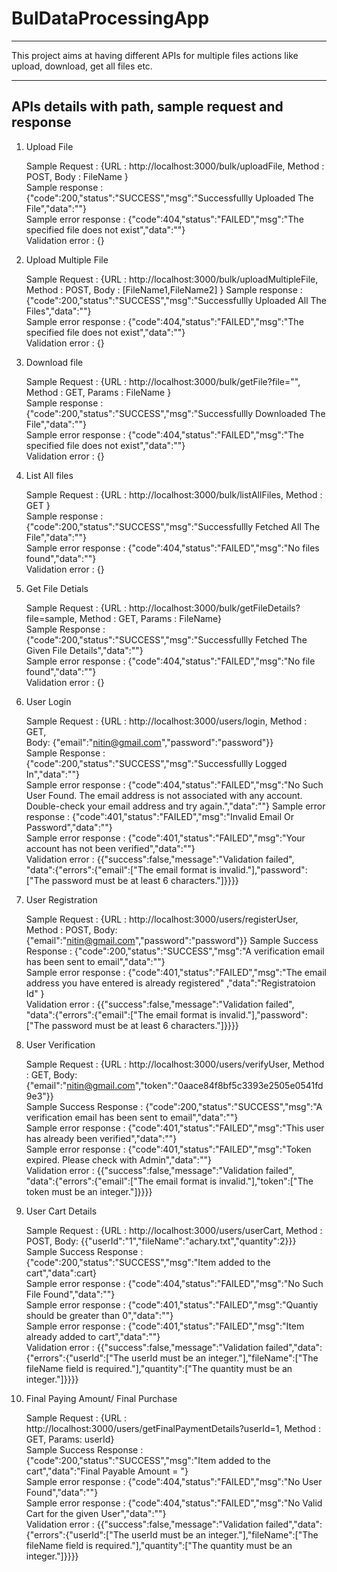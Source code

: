 # BulDataProcessingApp #
----------------------------

This project aims at having different APIs for multiple files actions like upload, download, get all files etc.

----------------------------------------------------
APIs details with path, sample request and response
----------------------------------------------------

1. Upload File 

      Sample Request          : {URL : http://localhost:3000/bulk/uploadFile, Method : POST, Body : FileName }                           
      Sample response         : {"code":200,"status":"SUCCESS","msg":"Successfullly Uploaded The File","data":""}                       
      Sample error response   : {"code":404,"status":"FAILED","msg":"The specified file does not exist","data":""}                       
      Validation error        : {}
      
2. Upload Multiple File 

      Sample Request          : {URL : http://localhost:3000/bulk/uploadMultipleFile, Method : POST, Body : [FileName1,FileName2] }
      Sample response         : {"code":200,"status":"SUCCESS","msg":"Successfullly Uploaded All The Files","data":""}                   
      Sample error response   : {"code":404,"status":"FAILED","msg":"The specified file does not exist","data":""}                       
      Validation error        : {}
      
3. Download file
  
      Sample Request          : {URL : http://localhost:3000/bulk/getFile?file="", Method : GET, Params : FileName }                     
      Sample response         : {"code":200,"status":"SUCCESS","msg":"Successfullly Downloaded The File","data":""}                     
      Sample error response   : {"code":404,"status":"FAILED","msg":"The specified file does not exist","data":""}                       
      Validation error        : {}
 
 4. List All files
  
      Sample Request          : {URL : http://localhost:3000/bulk/listAllFiles, Method : GET }                                           
      Sample response         : {"code":200,"status":"SUCCESS","msg":"Successfullly Fetched All The File","data":""}                     
      Sample error response   : {"code":404,"status":"FAILED","msg":"No files found","data":""}                                         
      Validation error        : {}
      
 5. Get File Detials
 
      Sample Request          : {URL : http://localhost:3000/bulk/getFileDetails?file=sample, Method : GET, Params : FileName}           
      Sample Response         : {"code":200,"status":"SUCCESS","msg":"Successfullly Fetched The Given File Details","data":""}           
      Sample error response   : {"code":404,"status":"FAILED","msg":"No file found","data":""}                                           
      Validation error        : {}
      
 6. User Login
     
      Sample Request          : {URL : http://localhost:3000/users/login, Method : GET,                                                 
                                                            Body: {"email":"nitin@gmail.com","password":"password"}}                     
      Sample Response         : {"code":200,"status":"SUCCESS","msg":"Successfullly Logged In","data":""}                               
      Sample error response   : {"code":404,"status":"FAILED","msg":"No Such User Found. The email address is not
                                                 associated with any account. Double-check your email address and try again.","data":""} 
      Sample error response   : {"code":401,"status":"FAILED","msg":"Invalid Email Or Password","data":""}                               
      Sample error response   : {"code":401,"status":"FAILED","msg":"Your account has not been verified","data":""}                     
      Validation error        : {{"success":false,"message":"Validation failed",                                                        
              "data":{"errors":{"email":["The email format is  invalid."],"password":["The password must be at least 6 characters."]}}}}
      
 7. User Registration
  
      Sample Request          : {URL : http://localhost:3000/users/registerUser, Method : POST,
                                                                               Body: {"email":"nitin@gmail.com","password":"password"}}
      Sample Success Response : {"code":200,"status":"SUCCESS","msg":"A verification email has been sent to email","data":""}           
      Sample error response   : {"code":401,"status":"FAILED","msg":"The email address you have entered is already registered"
                                                                                         ,"data":"Registratoion Id" }                   
      Validation error        : {{"success":false,"message":"Validation failed",                                                        
              "data":{"errors":{"email":["The email format is  invalid."],"password":["The password must be at least 6 characters."]}}}}
      
 8. User Verification
  
      Sample Request          : {URL : http://localhost:3000/users/verifyUser, Method : GET, 
                                                         Body: {"email":"nitin@gmail.com","token":"0aace84f8bf5c3393e2505e0541fd9e3"}}   
      Sample Success Response : {"code":200,"status":"SUCCESS","msg":"A verification email has been sent to email","data":""}           
      Sample error response   : {"code":401,"status":"FAILED","msg":"This user has already been verified","data":""}                     
      Sample error response   : {"code":401,"status":"FAILED","msg":"Token expired. Please check with Admin","data":""}                 
      Validation error        : {{"success":false,"message":"Validation failed",                                                        
                                "data":{"errors":{"email":["The email format is invalid."],"token":["The token must be an integer."]}}}}
      
 9. User Cart Details
  
      Sample Request          : {URL : http://localhost:3000/users/userCart, Method : POST, 
                                                                         Body: {{"userId":"1","fileName":"achary.txt","quantity":2}}}   
      Sample Success Response : {"code":200,"status":"SUCCESS","msg":"Item added to the cart","data":cart}                               
      Sample error response   : {"code":404,"status":"FAILED","msg":"No Such File Found","data":""}                                     
      Sample error response   : {"code":401,"status":"FAILED","msg":"Quantiy should be greater than 0","data":""}                       
      Sample error response   : {"code":401,"status":"FAILED","msg":"Item already added to cart","data":""}                             
      Validation error        : {{"success":false,"message":"Validation failed","data":{"errors":{"userId":["The userId must be an integer."],"fileName":["The fileName field is required."],"quantity":["The quantity must be an integer."]}}}}
      
 10. Final Paying Amount/ Final Purchase
  
      Sample Request          : {URL : http://localhost:3000/users/getFinalPaymentDetails?userId=1, Method : GET, Params: userId}       
      Sample Success Response : {"code":200,"status":"SUCCESS","msg":"Item added to the cart","data":"Final Payable Amount = "}         
      Sample error response   : {"code":404,"status":"FAILED","msg":"No User Found","data":""}                                           
      Sample error response   : {"code":404,"status":"FAILED","msg":"No Valid Cart for the given User","data":""}                       
      Validation error        : {{"success":false,"message":"Validation failed","data":{"errors":{"userId":["The userId must be an integer."],"fileName":["The fileName field is required."],"quantity":["The quantity must be an integer."]}}}}
 
 
    
  
  
